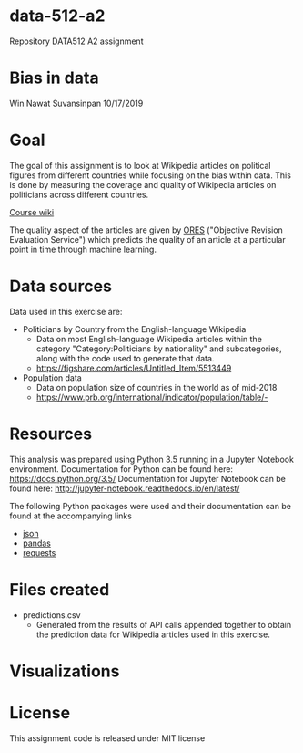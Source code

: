 # data-512-a2
Repository DATA512 A2 assignment

# Bias in data
Win Nawat Suvansinpan
10/17/2019

# Goal
The goal of this assignment is to look at Wikipedia articles on political figures from different countries while focusing on the bias within data. This is done by measuring the coverage and quality of Wikipedia articles on politicians across different countries.

[Course wiki](https://wiki.communitydata.science/Human_Centered_Data_Science_(Fall_2019)/Assignments#A2:_Bias_in_data)

The quality aspect of the articles are given by [ORES](https://www.mediawiki.org/wiki/ORES) ("Objective Revision Evaluation Service") which predicts the quality of an article at a particular point in time through machine learning.

# Data sources
Data used in this exercise are:
- Politicians by Country from the English-language Wikipedia
  - Data on most English-language Wikipedia articles within the category "Category:Politicians by nationality" and subcategories, along with the code used to generate that data.
  - https://figshare.com/articles/Untitled_Item/5513449
- Population data
  - Data on population size of countries in the world as of mid-2018
  - https://www.prb.org/international/indicator/population/table/- 

# Resources
This analysis was prepared using Python 3.5 running in a Jupyter Notebook environment.
Documentation for Python can be found here: https://docs.python.org/3.5/
Documentation for Jupyter Notebook can be found here: http://jupyter-notebook.readthedocs.io/en/latest/

The following Python packages were used and their documentation can be found at the accompanying links
- [json]()
- [pandas]()
- [requests]()

# Files created
- predictions.csv
  - Generated from the results of API calls appended together to obtain the prediction data for Wikipedia articles used in this exercise.

# Visualizations

# License
This assignment code is released under MIT license
